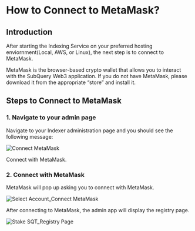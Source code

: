 # How to Connect to MetaMask?

## Introduction

After starting the Indexing Service on your preferred hosting enviornment(Local, AWS, or Linux), the next step is to connect to MetaMask.

MetaMask is the browser-based crypto wallet that allows you to interact with the SubQuery Web3 application. If you do not have MetaMask, please download it from the appropriate “store” and install it.

## Steps to Connect to MetaMask

### 1. Navigate to your admin page

Navigate to your Indexer administration page and you should see the following message:

![Connect MetaMask](/assets/img/connect_metamask.png)

Connect with MetaMask.

### 2. Connect with MetaMask

MetaMask will pop up asking you to connect with MetaMask.

![Select Account_Connect MetaMask](/assets/img/connectmetamask_selectaccount.png)

After connecting to MetaMask, the admin app will display the registry page.

![Stake SQT_Registry Page](/assets/img/stakeSQT_index_project.png)

<!--
## Next Steps:

Once you have connected with MetaMask, you need to fund your account with some MATIC and kSQT tokens.

Please visit [How to Request for Testnet Tokens](../metamask/request-token.md) to learn more.
-->